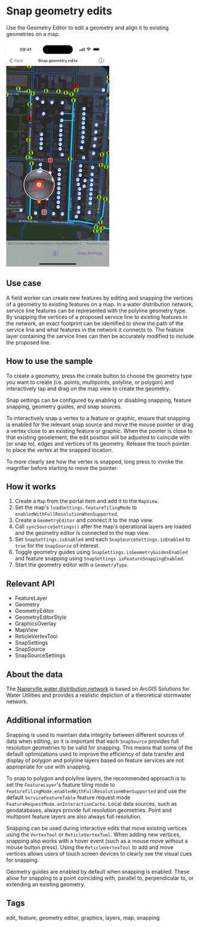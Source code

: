 # Snap geometry edits

Use the Geometry Editor to edit a geometry and align it to existing geometries on a map.

![Image of Snap geometry edits sample](snap-geometry-edits.png)

## Use case

A field worker can create new features by editing and snapping the vertices of a geometry to existing features on a map. In a water distribution network, service line features can be represented with the polyline geometry type. By snapping the vertices of a proposed service line to existing features in the network, an exact footprint can be identified to show the path of the service line and what features in the network it connects to. The feature layer containing the service lines can then be accurately modified to include the proposed line.

## How to use the sample

To create a geometry, press the create button to choose the geometry type you want to create (i.e. points, multipoints, polyline, or polygon) and interactively tap and drag on the map view to create the geometry.

Snap settings can be configured by enabling or disabling snapping, feature snapping, geometry guides, and snap sources.

To interactively snap a vertex to a feature or graphic, ensure that snapping is enabled for the relevant snap source and move the mouse pointer or drag a vertex close to an existing feature or graphic. When the pointer is close to that existing geoelement, the edit position will be adjusted to coincide with (or snap to), edges and vertices of its geometry. Release the touch pointer to place the vertex at the snapped location.

To more clearly see how the vertex is snapped, long press to invoke the magnifier before starting to move the pointer.

## How it works

1. Create a `Map` from the portal item and add it to the `MapView`.
2. Set the map's `loadSettings.featureTilingMode` to `enabledWithFullResolutionWhenSupported`.
3. Create a `GeometryEditor` and connect it to the map view.
4. Call `syncSourceSettings()` after the map's operational layers are loaded and the geometry editor is connected to the map view.
5. Set `SnapSettings.isEnabled` and each `SnapSourceSettings.isEnabled` to `true` for the `SnapSource` of interest.
6. Toggle geometry guides using `SnapSettings.isGeometryGuidesEnabled` and feature snapping using `SnapSettings.isFeatureSnappingEnabled`.
7. Start the geometry editor with a `GeometryType`.

## Relevant API

* FeatureLayer
* Geometry
* GeometryEditor
* GeometryEditorStyle
* GraphicsOverlay
* MapView
* ReticleVertexTool
* SnapSettings
* SnapSource
* SnapSourceSettings

## About the data

The [Naperville water distribution network](https://www.arcgis.com/home/item.html?id=b95fe18073bc4f7788f0375af2bb445e) is based on ArcGIS Solutions for Water Utilities and provides a realistic depiction of a theoretical stormwater network.

## Additional information

Snapping is used to maintain data integrity between different sources of data when editing, so it is important that each `SnapSource` provides full resolution geometries to be valid for snapping. This means that some of the default optimizations used to improve the efficiency of data transfer and display of polygon and polyline layers based on feature services are not appropriate for use with snapping.

To snap to polygon and polyline layers, the recommended approach is to set the `FeatureLayer`'s feature tiling mode to `FeatureTilingMode.enabledWithFullResolutionWhenSupported` and use the default `ServiceFeatureTable` feature request mode `FeatureRequestMode.onInteractionCache`. Local data sources, such as geodatabases, always provide full resolution geometries. Point and multipoint feature layers are also always full resolution.

Snapping can be used during interactive edits that move existing vertices using the `VertexTool` or `ReticleVertexTool`. When adding new vertices, snapping also works with a hover event (such as a mouse move without a mouse button press). Using the `ReticleVertexTool` to add and move vertices allows users of touch screen devices to clearly see the visual cues for snapping.

Geometry guides are enabled by default when snapping is enabled. These allow for snapping to a point coinciding with, parallel to, perpendicular to, or extending an existing geometry.

## Tags

edit, feature, geometry editor, graphics, layers, map, snapping
